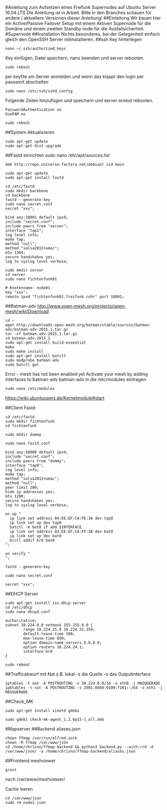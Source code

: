 #Anleitung zum Aufsetzen eines Freifunk Supernodes auf Ubuntu Server 16.04 LTS
Die Anleitung ist in Arbeit.
Bitte in den Branches schauen für andere / aktuellere Versionen dieser Anleitung!
##Einleitung
Wir bauen hier ein Active/Passive Failover Setup mit einem Aktiven Supernode für die Domäne und einem zweiten Standby node für die Ausfallsicherheit.
#Supernode
##Installation
Nichts besonderes, bei der Gelegenheit einfach gleich den OpenSSH Server mitinstallieren.
##ssh Key hinterlegen
```
nano ~/.ssh/authorized_keys
```
Key einfügen, Datei speichern, nano beenden und server rebooten.
```
sudo reboot
```
per keyfile am Server anmelden und wenn das klappt den login per passwort abschalten
```
sudo nano /etc/ssh/sshd_config
```
Folgende Zeilen hinzufügen und speichern und server erneut rebooten.
```
PasswordAuthentication no
UsePAM no
```
```
sudo reboot
```
##System Aktualisieren
```
sudo apt-get update
sudo apt-get dist upgrade
```
##Fastd einrichten
sudo nano /etc/apt/sources.list
```
deb http://repo.universe-factory.net/debian/ sid main
```
```
sudo apt-get update
sudo apt-get install fastd
```
```
cd /etc/fastd
sudo mkdir backbone
cd backbone
fastd --generate-key
sudo nano secret.conf
secret "xxx";
```
```
bind any:10001 default ipv4;
include "secret.conf";
include peers from "server";
interface "tap1";
log level info;
mode tap;
method "null";
method "salsa2012+umac";
mtu 1364;
secure handshakes yes;
log to syslog level verbose;
```
```
sudo mkdir server
cd server
sudo nano fichtenfunk01
```
```
# Knotenname: node01
key "xxx";
remote ipv4 "fichtenfunk01.freifunk.ruhr" port 10001;

```
##Batman-adv
http://www.open-mesh.org/projects/open-mesh/wiki/Download
```
cd ~
wget http://downloads.open-mesh.org/batman/stable/sources/batman-adv/batman-adv-2015.1.tar.gz
tar -xf batman-adv-2015.1.tar.gz
cd batman-adv-2015.1
sudo apt-get install build-essential
make
sudo make install
sudo apt-get install batctl
sudo modprobe batman-adv
sudo batctl gwl
```
Error - mesh has not been enabled yet
Activate your mesh by adding interfaces to batman-adv
batman-adv in die /etc/modules eintragen
```
sudo nano /etc/modules
```
https://wiki.ubuntuusers.de/Kernelmodule#start

##Client Fastd
```
cd /etc/fastd
sudo mkdir fichtenfunk
cd fichtenfunk
```
```
sudo mkdir dummy
```
```
sudo nano fastd.conf
```
```
bind any:10000 default ipv4;
include "secret.conf";
include peers from "dummy";
interface "tap0";
log level info;
mode tap;
method "salsa2012+umac";
method "null";
peer limit 200;
hide ip addresses yes;
mtu 1280;
secure handshakes yes;
log to syslog level verbose;

on up "
  ip link set address 04:EE:EF:CA:FE:3A dev tap0
  ip link set up dev tap0
  batctl -m bat0 if add $INTERFACE
  ip link set address 02:EE:EF:CA:FF:3A dev bat0
  ip link set up dev bat0
  brctl addif br0 bat0
";

on verify "
";
```
```
fastd --generate-key
```
```
sudo nano secret.conf
```
```
secret "xxx";
```
##DHCP Server
```
sudo apt-get install isc-dhcp-server 
cd /etc/dhcp
sudo nano dhcpd.conf
```
```
authoritative;
subnet 10.224.0.0 netmask 255.255.0.0 {
        range 10.224.25.0 10.224.32.254;
        default-lease-time 300;
        max-lease-time 600;
        option domain-name-servers 8.8.8.8;
        option routers 10.224.24.1;
        interface br0
}
```
```
sudo reboot
```
##Trafficabwurf mit Nat z.B. lokal
-s die Quelle
-o das Outputinterface
````
iptables -t nat -A POSTROUTING -s 10.224.0.0/16 -o eth0 -j MASQUERADE
ip6tables -t nat -A POSTROUTING -s 2001:0db8:0100:f101::/64 -o eth1 -j MASQUERADE
````
##Check_MK
```
sudo apt-get install xinetd gdebi
```
```
sudo gdebi check-mk-agent_1.2.6p15-1_all.deb
```

#Mapserver
##Backend
aliases.json
```
chown ffmap /var/run/alfred.sock
chown -R ffmap /var/www/json
cd /home/chrisno/ffmap-backend && python3 backend.py --with-rrd -d /var/www/json/ -a /home/chrisno/ffmap-backend/aliases.json
```

##Frontend meshviewer
```
grunt
```
nach /var/www/meshviewer/

Cache leeren
```
cd /var/www/json
sudo rm nodes.json
```
